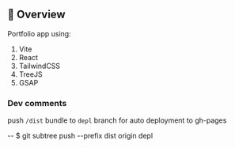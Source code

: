 ## :scroll: Overview

Portfolio app using:

1. Vite
2. React
3. TailwindCSS
4. TreeJS
5. GSAP

### Dev comments

push `/dist` bundle to `depl` branch for auto deployment to gh-pages

-- $ git subtree push --prefix dist origin depl

